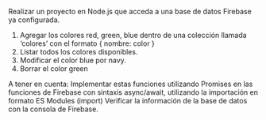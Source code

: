 Realizar un proyecto en Node.js que acceda a una base de datos Firebase ya configurada.

1. Agregar los colores red, green, blue dentro de una colección llamada ‘colores’ con el formato { nombre: color }
2. Listar todos los colores disponibles.
3. Modificar el color blue por navy.
4. Borrar el color green

A tener en cuenta:
Implementar estas funciones utilizando Promises en las funciones de Firebase con sintaxis async/await, utilizando la importación en formato ES Modules (import)
Verificar la información de la base de datos con la consola de Firebase.
